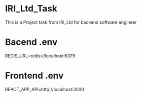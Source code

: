 # IRI_Ltd_Task
This is a Project task from IRI_Ltd for backend software engineer

# Bacend .env
REDIS_URL=redis://localhost:6379

# Frontend .env
REACT_APP_API=http://localhost:3000

